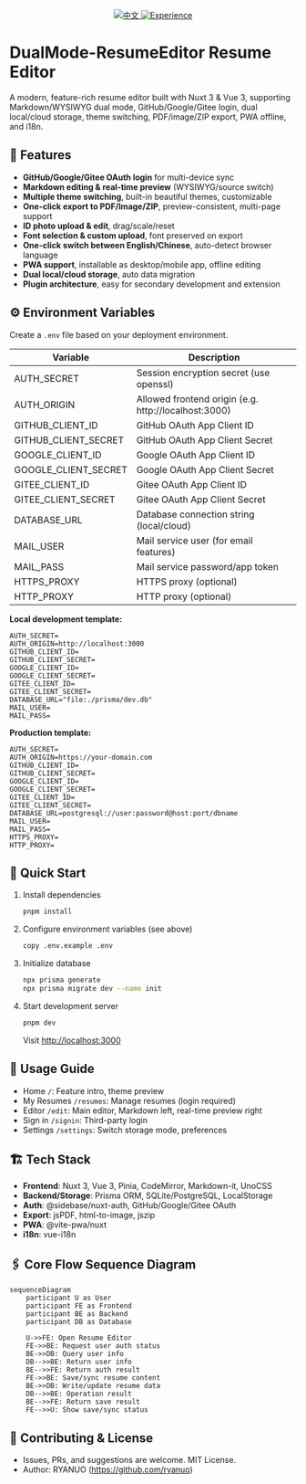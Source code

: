  <p align="center">
<a href="README.md"><img src="https://img.shields.io/badge/-中文-red?logo=markdown" alt="中文"></a><a href="https://resume.ryanuo.cc" target="_blank">
<img src="https://img.shields.io/badge/Web-Experience-brightgreen?logo=vercel" alt="Experience">
</a>
</p>

# DualMode-ResumeEditor Resume Editor

A modern, feature-rich resume editor built with Nuxt 3 & Vue 3, supporting Markdown/WYSIWYG dual mode, GitHub/Google/Gitee login, dual local/cloud storage, theme switching, PDF/image/ZIP export, PWA offline, and i18n.

## 🌟 Features

- **GitHub/Google/Gitee OAuth login** for multi-device sync
- **Markdown editing & real-time preview** (WYSIWYG/source switch)
- **Multiple theme switching**, built-in beautiful themes, customizable
- **One-click export to PDF/Image/ZIP**, preview-consistent, multi-page support
- **ID photo upload & edit**, drag/scale/reset
- **Font selection & custom upload**, font preserved on export
- **One-click switch between English/Chinese**, auto-detect browser language
- **PWA support**, installable as desktop/mobile app, offline editing
- **Dual local/cloud storage**, auto data migration
- **Plugin architecture**, easy for secondary development and extension

## ⚙️ Environment Variables

Create a `.env` file based on your deployment environment.

| Variable             | Description                                          |
| -------------------- | ---------------------------------------------------- |
| AUTH_SECRET          | Session encryption secret (use openssl)              |
| AUTH_ORIGIN          | Allowed frontend origin (e.g. http://localhost:3000) |
| GITHUB_CLIENT_ID     | GitHub OAuth App Client ID                           |
| GITHUB_CLIENT_SECRET | GitHub OAuth App Client Secret                       |
| GOOGLE_CLIENT_ID     | Google OAuth App Client ID                           |
| GOOGLE_CLIENT_SECRET | Google OAuth App Client Secret                       |
| GITEE_CLIENT_ID      | Gitee OAuth App Client ID                            |
| GITEE_CLIENT_SECRET  | Gitee OAuth App Client Secret                        |
| DATABASE_URL         | Database connection string (local/cloud)             |
| MAIL_USER            | Mail service user (for email features)               |
| MAIL_PASS            | Mail service password/app token                      |
| HTTPS_PROXY          | HTTPS proxy (optional)                               |
| HTTP_PROXY           | HTTP proxy (optional)                                |

**Local development template:**

```env
AUTH_SECRET=
AUTH_ORIGIN=http://localhost:3000
GITHUB_CLIENT_ID=
GITHUB_CLIENT_SECRET=
GOOGLE_CLIENT_ID=
GOOGLE_CLIENT_SECRET=
GITEE_CLIENT_ID=
GITEE_CLIENT_SECRET=
DATABASE_URL="file:./prisma/dev.db"
MAIL_USER=
MAIL_PASS=
```

**Production template:**

```env
AUTH_SECRET=
AUTH_ORIGIN=https://your-domain.com
GITHUB_CLIENT_ID=
GITHUB_CLIENT_SECRET=
GOOGLE_CLIENT_ID=
GOOGLE_CLIENT_SECRET=
GITEE_CLIENT_ID=
GITEE_CLIENT_SECRET=
DATABASE_URL=postgresql://user:password@host:port/dbname
MAIL_USER=
MAIL_PASS=
HTTPS_PROXY=
HTTP_PROXY=
```

## 🚀 Quick Start

1. Install dependencies
   ```bash
   pnpm install
   ```
2. Configure environment variables (see above)
   ```bash
   copy .env.example .env
   ```
3. Initialize database
   ```bash
   npx prisma generate
   npx prisma migrate dev --name init
   ```
4. Start development server
   ```bash
   pnpm dev
   ```
   Visit [http://localhost:3000](http://localhost:3000)

## 📖 Usage Guide

- Home `/`: Feature intro, theme preview
- My Resumes `/resumes`: Manage resumes (login required)
- Editor `/edit`: Main editor, Markdown left, real-time preview right
- Sign in `/signin`: Third-party login
- Settings `/settings`: Switch storage mode, preferences

## 🏗️ Tech Stack

- **Frontend**: Nuxt 3, Vue 3, Pinia, CodeMirror, Markdown-it, UnoCSS
- **Backend/Storage**: Prisma ORM, SQLite/PostgreSQL, LocalStorage
- **Auth**: @sidebase/nuxt-auth, GitHub/Google/Gitee OAuth
- **Export**: jsPDF, html-to-image, jszip
- **PWA**: @vite-pwa/nuxt
- **i18n**: vue-i18n

## 🖇️ Core Flow Sequence Diagram

```mermaid
sequenceDiagram
    participant U as User
    participant FE as Frontend
    participant BE as Backend
    participant DB as Database

    U->>FE: Open Resume Editor
    FE->>BE: Request user auth status
    BE->>DB: Query user info
    DB-->>BE: Return user info
    BE-->>FE: Return auth result
    FE->>BE: Save/sync resume content
    BE->>DB: Write/update resume data
    DB-->>BE: Operation result
    BE-->>FE: Return save result
    FE-->>U: Show save/sync status
```

## 🤝 Contributing & License

- Issues, PRs, and suggestions are welcome. MIT License.
- Author: RYANUO (https://github.com/ryanuo)
